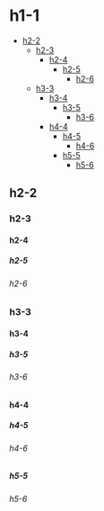 # h1-1

<!-- TOC -->
* <a href="#h2-2">h2-2</a>
  * <a href="#h2-3">h2-3</a>
    * <a href="#h2-4">h2-4</a>
      * <a href="#h2-5">h2-5</a>
        * <a href="#h2-6">h2-6</a>
  * <a href="#h3-3">h3-3</a>
    * <a href="#h3-4">h3-4</a>
      * <a href="#h3-5">h3-5</a>
        * <a href="#h3-6">h3-6</a>
    * <a href="#h4-4">h4-4</a>
      * <a href="#h4-5">h4-5</a>
        * <a href="#h4-6">h4-6</a>
      * <a href="#h5-5">h5-5</a>
        * <a href="#h5-6">h5-6</a>
<!-- TOC END -->

<!-- TOC ELEMENT -->
<a name="h2-2"></a>
## h2-2

<!-- TOC ELEMENT -->
<a name="h2-3"></a>
### h2-3

<!-- TOC ELEMENT -->
<a name="h2-4"></a>
#### h2-4

<!-- TOC ELEMENT -->
<a name="h2-5"></a>
##### h2-5

<!-- TOC ELEMENT -->
<a name="h2-6"></a>
###### h2-6

<!-- TOC ELEMENT -->
<a name="h3-3"></a>
### h3-3

<!-- TOC ELEMENT -->
<a name="h3-4"></a>
#### h3-4

<!-- TOC ELEMENT -->
<a name="h3-5"></a>
##### h3-5

<!-- TOC ELEMENT -->
<a name="h3-6"></a>
###### h3-6

<!-- TOC ELEMENT -->
<a name="h4-4"></a>
#### h4-4

<!-- TOC ELEMENT -->
<a name="h4-5"></a>
##### h4-5

<!-- TOC ELEMENT -->
<a name="h4-6"></a>
###### h4-6

<!-- TOC ELEMENT -->
<a name="h5-5"></a>
##### h5-5

<!-- TOC ELEMENT -->
<a name="h5-6"></a>
###### h5-6
